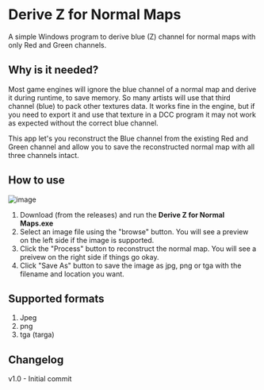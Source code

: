 # Derive Z for Normal Maps
A simple Windows program to derive blue (Z) channel for normal maps with only Red and Green channels.

## Why is it needed? 
Most game engines will ignore the blue channel of a normal map and derive it during runtime, to save memory. So many artists will use that third channel (blue) to pack other textures data. It works fine in the engine, but if you need to export it and use that texture in a DCC program it may not work as expected without the correct blue channel. 

This app let's you reconstruct the Blue channel from the existing Red and Green channel and allow you to save the reconstructed normal map with all three channels intact.

## How to use

![image](https://github.com/user-attachments/assets/9c87af7a-a0ef-47db-8b9d-c3a6c65e87af)

1. Download (from the releases) and run the **Derive Z for Normal Maps.exe**
2. Select an image file using the "browse" button. You will see a preview on the left side if the image is supported.
3. Click the "Process" button to reconstruct the normal map. You will see a preivew on the right side if things go okay.
4. Click "Save As" button to save the image as jpg, png or tga with the filename and location you want.


## Supported formats
1. Jpeg
2. png
3. tga (targa)

## Changelog
v1.0 - Initial commit
